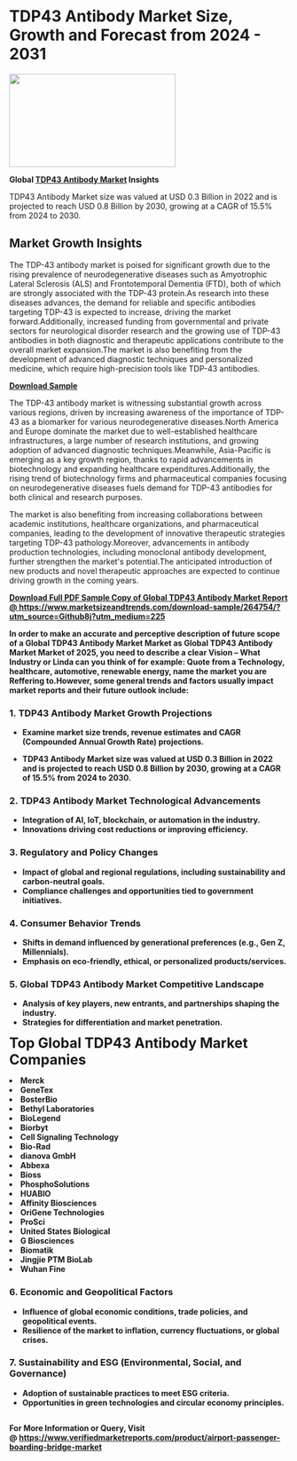 <H1>TDP43 Antibody Market Size, Growth and Forecast from 2024 - 2031</H1><img class="aligncenter size-medium wp-image-584254" src="https://thirdeyenews.in/wp-content/uploads/2024/09/Global-Market-Research-300x168.jpeg" alt="" width="300" height="168" /><p><strong>Global&nbsp;<a href="https://www.marketsizeandtrends.com/download-sample/264754/?utm_source=Github8j?utm_medium=225">TDP43 Antibody Market</a> Insights</strong></p><p>TDP43 Antibody Market size was valued at USD 0.3 Billion in 2022 and is projected to reach USD 0.8 Billion by 2030, growing at a CAGR of 15.5% from 2024 to 2030.</p><p><h2>Market Growth Insights</h2> <p>The TDP-43 antibody market is poised for significant growth due to the rising prevalence of neurodegenerative diseases such as Amyotrophic Lateral Sclerosis (ALS) and Frontotemporal Dementia (FTD), both of which are strongly associated with the TDP-43 protein.As research into these diseases advances, the demand for reliable and specific antibodies targeting TDP-43 is expected to increase, driving the market forward.Additionally, increased funding from governmental and private sectors for neurological disorder research and the growing use of TDP-43 antibodies in both diagnostic and therapeutic applications contribute to the overall market expansion.The market is also benefiting from the development of advanced diagnostic techniques and personalized medicine, which require high-precision tools like TDP-43 antibodies.</p> <p><strong><a href="#">Download Sample</a></strong></p> <p>The TDP-43 antibody market is witnessing substantial growth across various regions, driven by increasing awareness of the importance of TDP-43 as a biomarker for various neurodegenerative diseases.North America and Europe dominate the market due to well-established healthcare infrastructures, a large number of research institutions, and growing adoption of advanced diagnostic techniques.Meanwhile, Asia-Pacific is emerging as a key growth region, thanks to rapid advancements in biotechnology and expanding healthcare expenditures.Additionally, the rising trend of biotechnology firms and pharmaceutical companies focusing on neurodegenerative diseases fuels demand for TDP-43 antibodies for both clinical and research purposes.</p> <p>The market is also benefiting from increasing collaborations between academic institutions, healthcare organizations, and pharmaceutical companies, leading to the development of innovative therapeutic strategies targeting TDP-43 pathology.Moreover, advancements in antibody production technologies, including monoclonal antibody development, further strengthen the market's potential.The anticipated introduction of new products and novel therapeutic approaches are expected to continue driving growth in the coming years.</p> <p><strong><a href="#"></p><p><span class=""><strong>Download Full PDF Sample Copy of Global TDP43 Antibody Market Report</strong> @ <a href="https://www.marketsizeandtrends.com/download-sample/264754/?utm_source=Github8j?utm_medium=225" target="_blank">https://www.marketsizeandtrends.com/download-sample/264754/?utm_source=Github8j?utm_medium=225</a></span></p><p>In order to make an accurate and perceptive description of future scope of a Global&nbsp;TDP43 Antibody Market Market as Global&nbsp;TDP43 Antibody Market Market of 2025, you need to describe a clear Vision &ndash; What Industry or Linda can you think of for example: Quote from a Technology, healthcare, automotive, renewable energy, name the market you are Reffering to.However, some general trends and factors usually impact market reports and their future outlook include:</p><h3>1.&nbsp;<strong>TDP43 Antibody Market Growth Projections</strong></h3><ul><li>Examine market size trends, revenue estimates and CAGR (Compounded Annual Growth Rate) projections.</li><li><p>TDP43 Antibody Market size was valued at USD 0.3 Billion in 2022 and is projected to reach USD 0.8 Billion by 2030, growing at a CAGR of 15.5% from 2024 to 2030.</p></li></ul><h3>2.&nbsp;<strong>TDP43 Antibody Market Technological Advancements</strong></h3><ul><li>Integration of AI, IoT, blockchain, or automation in the industry.</li><li>Innovations driving cost reductions or improving efficiency.</li></ul><h3>3.&nbsp;<strong>Regulatory and Policy Changes</strong></h3><ul><li>Impact of global and regional regulations, including sustainability and carbon-neutral goals.</li><li>Compliance challenges and opportunities tied to government initiatives.</li></ul><h3>4.&nbsp;<strong>Consumer Behavior Trends</strong></h3><ul><li>Shifts in demand influenced by generational preferences (e.g., Gen Z, Millennials).</li><li>Emphasis on eco-friendly, ethical, or personalized products/services.</li></ul><h3>5.&nbsp;<strong>Global TDP43 Antibody Market Competitive Landscape</strong></h3><ul><li>Analysis of key players, new entrants, and partnerships shaping the industry.</li><li>Strategies for differentiation and market penetration.</li></ul><p data-pm-slice="1 1 []"><span style="color: inherit; font-family: inherit; font-size: 25px;">Top Global TDP43 Antibody Market Companies</span></p><div class="" data-test-id=""><p><li>Merck</li><li> GeneTex</li><li> BosterBio</li><li> Bethyl Laboratories</li><li> BioLegend</li><li> Biorbyt</li><li> Cell Signaling Technology</li><li> Bio-Rad</li><li> dianova GmbH</li><li> Abbexa</li><li> Bioss</li><li> PhosphoSolutions</li><li> HUABIO</li><li> Affinity Biosciences</li><li> OriGene Technologies</li><li> ProSci</li><li> United States Biological</li><li> G Biosciences</li><li> Biomatik</li><li> Jingjie PTM BioLab</li><li> Wuhan Fine</li></p></div><h3>6.&nbsp;<strong>Economic and Geopolitical Factors</strong></h3><ul><li>Influence of global economic conditions, trade policies, and geopolitical events.</li><li>Resilience of the market to inflation, currency fluctuations, or global crises.</li></ul><h3>7.&nbsp;<strong>Sustainability and ESG (Environmental, Social, and Governance)</strong></h3><ul><li>Adoption of sustainable practices to meet ESG criteria.</li><li>Opportunities in green technologies and circular economy principles.</li></ul><h2><strong style="font-size: 14px;">For More Information or Query, Visit @&nbsp;</strong><a style="background-color: #ffffff; font-size: 14px;" href="https://www.marketsizeandtrends.com/report/tdp43-antibody-market/" target="_blank">https://www.verifiedmarketreports.com/product/airport-passenger-boarding-bridge-market</a></h2>